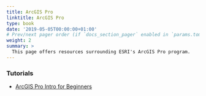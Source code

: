 ```yaml
---
title: ArcGIS Pro
linktitle: ArcGIS Pro
type: book
date: '2019-05-05T00:00:00+01:00'
# Prev/next pager order (if `docs_section_pager` enabled in `params.toml`)
weight: 2
summary: >
  This page offers resources surrounding ESRI's ArcGIS Pro program.
---
```


### Tutorials
- <ins>[ArcGIS Pro Intro for Beginners](https://www.esri.com/en-us/arcgis/products/arcgis-pro/resources
)</ins>

